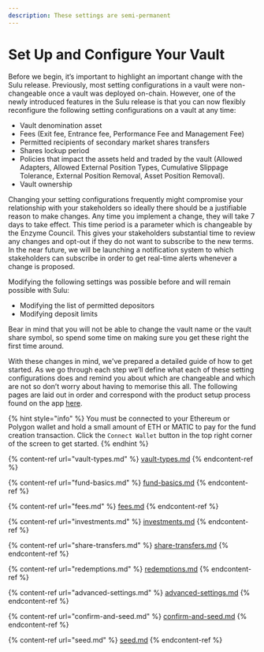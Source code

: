 ```yaml
---
description: These settings are semi-permanent
---
```


# Set Up and Configure Your Vault

Before we begin, it’s important to highlight an important change with the Sulu release. Previously, most setting configurations in a vault were non-changeable once a vault was deployed on-chain. However, one of the newly introduced features in the Sulu release is that you can now flexibly reconfigure the following setting configurations on a vault at any time:

* Vault denomination asset
* Fees (Exit fee, Entrance fee, Performance Fee and Management Fee)
* Permitted recipients of secondary market shares transfers&#x20;
* Shares lockup period
* Policies that impact the assets held and traded by the vault (Allowed Adapters, Allowed External Position Types, Cumulative Slippage Tolerance, External Position Removal, Asset Position Removal).&#x20;
* Vault ownership

Changing your setting configurations frequently might compromise your relationship with your stakeholders so ideally there should be a justifiable reason to make changes. Any time you implement a change, they will take 7 days to take effect. This time period is a parameter which is changeable by the Enzyme Council. This gives your stakeholders substantial time to review any changes and opt-out if they do not want to subscribe to the new terms. In the near future, we will be launching a notification system to which stakeholders can subscribe in order to get real-time alerts whenever a change is proposed.

Modifying the following settings was possible before and will remain possible with Sulu:

* Modifying the list of permitted depositors&#x20;
* Modifying deposit limits

Bear in mind that you will not be able to change the vault name or the vault share symbol, so spend some time on making sure you get these right the first time around.

With these changes in mind, we've prepared a detailed guide of how to get started. As we go through each step we’ll define what each of these setting configurations does and remind you about which are changeable and which are not so don’t worry about having to memorise this all. The following pages are laid out in order and correspond with the product setup process found on the app [here](https://beta.sulu.enzyme.finance/vault/create).

{% hint style="info" %}
You must be connected to your Ethereum or Polygon wallet and hold a small amount of ETH or MATIC to pay for the fund creation transaction. Click the `Connect Wallet` button in the top right corner of the screen to get started.
{% endhint %}

{% content-ref url="vault-types.md" %}
[vault-types.md](vault-types.md)
{% endcontent-ref %}

{% content-ref url="fund-basics.md" %}
[fund-basics.md](fund-basics.md)
{% endcontent-ref %}

{% content-ref url="fees.md" %}
[fees.md](fees.md)
{% endcontent-ref %}

{% content-ref url="investments.md" %}
[investments.md](investments.md)
{% endcontent-ref %}

{% content-ref url="share-transfers.md" %}
[share-transfers.md](share-transfers.md)
{% endcontent-ref %}

{% content-ref url="redemptions.md" %}
[redemptions.md](redemptions.md)
{% endcontent-ref %}

{% content-ref url="advanced-settings.md" %}
[advanced-settings.md](advanced-settings.md)
{% endcontent-ref %}

{% content-ref url="confirm-and-seed.md" %}
[confirm-and-seed.md](confirm-and-seed.md)
{% endcontent-ref %}

{% content-ref url="seed.md" %}
[seed.md](seed.md)
{% endcontent-ref %}

